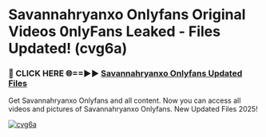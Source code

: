 # Savannahryanxo Onlyfans Original Videos 0nlyFans Leaked - Files Updated! (cvg6a)

<h3>🔴 CLICK HERE 🌐==►► <a href="https://tinyurl.com/2m67pmp6" rel="nofollow">Savannahryanxo Onlyfans Updated Files</a></h3>

Get Savannahryanxo Onlyfans and all content. Now you can access all videos and pictures of Savannahryanxo Onlyfans. New Updated Files 2025!

[![cvg6a](https://i.imgur.com/H4QAA4z.gif)](https://tinyurl.com/2m67pmp6)